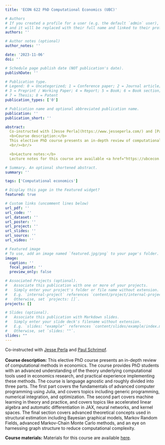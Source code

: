 ```yaml
---
title: 'ECON 622 PhD Computational Economics (UBC)'

# Authors
# If you created a profile for a user (e.g. the default `admin` user), write the username (folder name) here
# and it will be replaced with their full name and linked to their profile.
authors: ''

# Author notes (optional)
author_notes: ''

date: '2023-11-06'
doi: ''

# Schedule page publish date (NOT publication's date).
publishDate: ''

# Publication type.
# Legend: 0 = Uncategorized; 1 = Conference paper; 2 = Journal article;
# 3 = Preprint / Working Paper; 4 = Report; 5 = Book; 6 = Book section;
# 7 = Thesis; 8 = Patent
publication_types: ['0']

# Publication name and optional abbreviated publication name.
publication: ''
publication_short: ''

abstract:
  Co-instructed with [Jesse Perla](https://www.jesseperla.com/) and [Paul Schrimpf](https://economics.ubc.ca/profile/paul-schrimpf/).<br/><br/>
  <b>Course description:</b>
  This elective PhD course presents an in-depth review of computational methods in economics. The course provides PhD students with an advanced understanding of the theory underlying computational tools used in economics research, and practical experience implementing these methods. The course is language agnostic and roughly divided into three parts. The first part covers the fundamentals of advanced computer programming using Julia, and covers topics including generic programming, numerical integration, and optimization. The second part covers machine learning in theory and practice, and covers topics like accelerated linear algebra and automatic differentiation in JAX, neural networks, and kernel spaces. The final section covers advanced theoretical concepts used in structural estimation including Bayesian graphical models, Markov Random Fields, advanced Markov-Chain Monte Carlo methods, and an eye on harnessing graph structure to reduce computational complexity.
  <br/><br/>

  <b>Lecture notes:</b>
  Lecture notes for this course are available <a href="https://ubcecon.github.io/ECON526/lectures/">here</a>.<br/><br/>

# Summary. An optional shortened abstract.
summary: ''

tags: ['Computational economics']

# Display this page in the Featured widget?
featured: true

# Custom links (uncomment lines below)
url_pdf: ''
url_code: ''
url_dataset: ''
url_poster: ''
url_project: ''
url_slides: ''
url_source: ''
url_video: ''

# Featured image
# To use, add an image named `featured.jpg/png` to your page's folder.
image:
  caption: ''
  focal_point: ''
  preview_only: false

# Associated Projects (optional).
#   Associate this publication with one or more of your projects.
#   Simply enter your project's folder or file name without extension.
#   E.g. `internal-project` references `content/project/internal-project/index.md`.
#   Otherwise, set `projects: []`.
projects: []

# Slides (optional).
#   Associate this publication with Markdown slides.
#   Simply enter your slide deck's filename without extension.
#   E.g. `slides: "example"` references `content/slides/example/index.md`.
#   Otherwise, set `slides: ""`.
slides: ""
---
```

Co-instructed with [Jesse Perla](https://www.jesseperla.com/) and [Paul Schrimpf](https://economics.ubc.ca/profile/paul-schrimpf/).<br/><br/>
**Course description:**   This elective PhD course presents an in-depth review of computational methods in economics. The course provides PhD students with an advanced understanding of the theory underlying computational tools used in economics research, and practical experience implementing these methods. The course is language agnostic and roughly divided into three parts. The first part covers the fundamentals of advanced computer programming using Julia, and covers topics including generic programming, numerical integration, and optimization. The second part covers machine learning in theory and practice, and covers topics like accelerated linear algebra and automatic differentiation in JAX, neural networks, and kernel spaces. The final section covers advanced theoretical concepts used in structural estimation including Bayesian graphical models, Markov Random Fields, advanced Markov-Chain Monte Carlo methods, and an eye on harnessing graph structure to reduce computational complexity.

**Course materials:** Materials for this course are available [here](https://github.com/ubcecon/ECON622/).